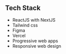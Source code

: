 ## Tech Stack
- ReactJS with NextJS
- Tailwind css
- Figma
- Vercel
- Progressive web apps
- Responsive web design
